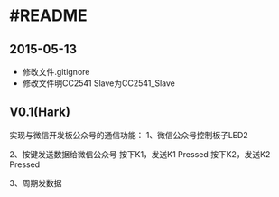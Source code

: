 #README
===

2015-05-13
---
* 修改文件.gitignore
* 修改文件明CC2541 Slave为CC2541_Slave


V0.1(Hark)
---
实现与微信开发板公众号的通信功能：
1、微信公众号控制板子LED2

2、按键发送数据给微信公众号
   按下K1，发送K1 Pressed
   按下K2，发送K2 Pressed

3、周期发数据